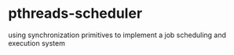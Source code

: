 # pthreads-scheduler
using synchronization primitives to implement a job scheduling and execution system
